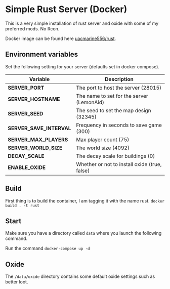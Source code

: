 # Simple Rust Server (Docker)
This is a very simple installation of rust server and oxide with some of my preferred mods. No Rcon. 

Docker image can be found here [uacmarine556/rust](https://hub.docker.com/r/uacmarine556/rust).
## Environment variables
Set the following setting for your server (defaults set in docker compose).

| Variable                 | Description                                   |
| ------------------------ | --------------------------------------------- |
| **SERVER_PORT**          | The port to host the server (28015)           |
| **SERVER_HOSTNAME**      | The name to set for the server (LemonAid)     |
| **SERVER_SEED**          | The seed to set the map design (32345)        |
| **SERVER_SAVE_INTERVAL** | Frequency in seconds to save game (300)       |
| **SERVER_MAX_PLAYERS**   | Max player count (75)                         |
| **SERVER_WORLD_SIZE**    | The world size (4092)                         |
| **DECAY_SCALE**          | The decay scale for buildings (0)             |
| **ENABLE_OXIDE**         | Whether or not to install oxide (true, false) |

## Build
First thing is to build the container, I am tagging it with the name rust.
```docker build . -t rust```

## Start
Make sure you have a directory called `data` where you launch the following command.

Run the command `docker-compose up -d`

## Oxide
The `/data/oxide` directory contains some default oxide settings such as better loot.
